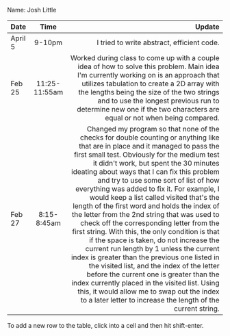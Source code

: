 Name:  Josh Little

| Date    |     Time      |                                                                                                                                                                                                                                                                                                                                                                                                                                                                                                                                                                                                                                                                                                                                                                                                                                                                                                                                                                                                      Update |
|:--------|:-------------:|------------------------------------------------------------------------------------------------------------------------------------------------------------------------------------------------------------------------------------------------------------------------------------------------------------------------------------------------------------------------------------------------------------------------------------------------------------------------------------------------------------------------------------------------------------------------------------------------------------------------------------------------------------------------------------------------------------------------------------------------------------------------------------------------------------------------------------------------------------------------------------------------------------------------------------------------------------------------------------------------------------:|
| April 5 |    9-10pm     |                                                                                                                                                                                                                                                                                                                                                                                                                                                                                                                                                                                                                                                                                                                                                                                                                                                                                                                                                                  I tried to write abstract, efficient code. |
| Feb 25  | 11:25-11:55am |                                                                                                                                                                                                                                                                                                                                                                                                                                                                                                                                                                                                                                                     Worked during class to come up with a couple idea of how to solve this problem. Main idea I'm currently working on is an approach that utilizes tabulation to create a 2D array with the lengths being the size of the two strings and to use the longest previous run to determine new one if the two characters are equal or not when being compared. |
| Feb 27  |  8:15-8:45am  | Changed my program so that none of the checks for double counting or anything like that are in place and it managed to pass the first small test. Obviously for the medium test it didn't work, but spent the 30 minutes ideating about ways that I can fix this problem and try to use some sort of list of how everything was added to fix it. For example, I would keep a list called visited that's the length of the first word and holds the index of the letter from the 2nd string that was used to check off the corresponding letter from the first string. With this, the only condition is that if the space is taken, do not increase the current run length by 1 unless the current index is greater than the previous one listed in the visited list, and the index of the letter before the current one is greater than the index currently placed in the visited list. Using this, it would allow me to swap out the index to a later letter to increase the length of the current string. |


To add a new row to the table, click into a cell and then hit shift-enter.